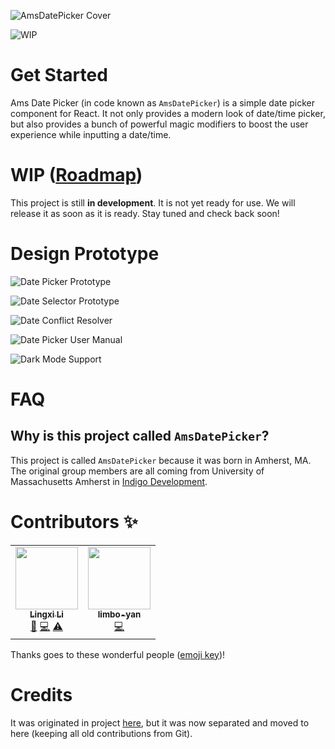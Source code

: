 ![AmsDatePicker Cover](https://imagedelivery.net/Dr98IMl5gQ9tPkFM5JRcng/d6bffcf4-bee4-4235-de19-b68a0be89800/HD)

![WIP](https://img.shields.io/badge/Release-Work%20in%20progress-red.svg?style=flat-square)

# Get Started

Ams Date Picker (in code known as `AmsDatePicker`) is a simple date picker component for React. It not only provides a modern look of date/time picker, but also provides a bunch of powerful magic modifiers to boost the user experience while inputting a date/time.

# WIP ([Roadmap](https://github.com/lilingxi01/ams-date-picker/issues/2))

This project is still **in development**. It is not yet ready for use. We will release it as soon as it is ready. Stay tuned and check back soon!

# Design Prototype

![Date Picker Prototype](https://user-images.githubusercontent.com/36816148/169880375-a60d1198-dd6f-4add-ac62-b86d6cc41918.png)

![Date Selector Prototype](https://user-images.githubusercontent.com/36816148/169880433-96701a89-691f-413f-b954-404882d28dbf.png)

![Date Conflict Resolver](https://user-images.githubusercontent.com/36816148/169919720-1828b8d7-0862-4868-abb9-2a89a2170c33.png)

![Date Picker User Manual](https://user-images.githubusercontent.com/36816148/170132516-99c20992-d004-4a4e-b420-b1cfa76e6ca7.png)

![Dark Mode Support](https://user-images.githubusercontent.com/36816148/172277845-26b2d8be-733f-4c50-8655-f4496bcd2f7b.png)

# FAQ

## Why is this project called `AmsDatePicker`?

This project is called `AmsDatePicker` because it was born in Amherst, MA. The original group members are all coming from University of Massachusetts Amherst in [Indigo Development](https://github.com/mbucc/320-S22-Track2/wiki/Indigo).

# Contributors ✨

<!-- ALL-CONTRIBUTORS-LIST:START - Do not remove or modify this section -->
<!-- prettier-ignore-start -->
<!-- markdownlint-disable -->
<table>
  <tr>
    <td align="center"><a href="https://lingxi.li"><img src="https://avatars.githubusercontent.com/u/36816148?v=4?s=100" width="100px;" alt=""/><br /><sub><b>Lingxi Li</b></sub></a><br /><a href="#design-lilingxi01" title="Design">🎨</a> <a href="https://github.com/lilingxi01/ams-date-picker/commits?author=lilingxi01" title="Code">💻</a> <a href="https://github.com/lilingxi01/ams-date-picker/commits?author=lilingxi01" title="Tests">⚠️</a></td>
    <td align="center"><a href="https://github.com/limbo-yan"><img src="https://avatars.githubusercontent.com/u/46770483?v=4?s=100" width="100px;" alt=""/><br /><sub><b>limbo-yan</b></sub></a><br /><a href="https://github.com/lilingxi01/ams-date-picker/commits?author=limbo-yan" title="Code">💻</a></td>
  </tr>
</table>

<!-- markdownlint-restore -->
<!-- prettier-ignore-end -->

<!-- ALL-CONTRIBUTORS-LIST:END -->

Thanks goes to these wonderful people ([emoji key](https://allcontributors.org/docs/en/emoji-key))!

# Credits

It was originated in project [here](https://github.com/mbucc/320-S22-Track2), but it was now separated and moved to here (keeping all old contributions from Git).
